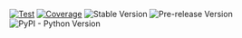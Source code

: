 [![Test](https://github.com/apmadsen/milieu/actions/workflows/python-test.yml/badge.svg)](https://github.com/apmadsen/milieu/actions/workflows/python-test.yml)
[![Coverage](https://github.com/apmadsen/milieu/actions/workflows/python-test-coverage.yml/badge.svg)](https://github.com/apmadsen/milieu/actions/workflows/python-test-coverage.yml)
![Stable Version](https://img.shields.io/pypi/v/milieu?label=stable&sort=semver&color=blue)
![Pre-release Version](https://img.shields.io/github/v/release/apmadsen/milieu?label=pre-release&include_prereleases&sort=semver&color=blue)
![PyPI - Python Version](https://img.shields.io/pypi/pyversions/milieu)